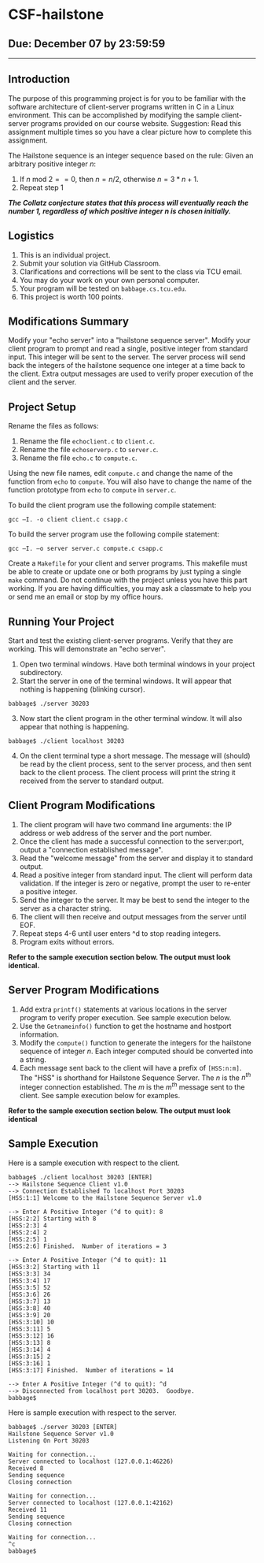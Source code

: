 # CSF-hailstone
## Due: December 07 by 23:59:59
---

## Introduction
The purpose of this programming project is for you to be familiar with the software architecture of client-server programs written in C in a Linux environment.  This can be accomplished by modifying the sample client-server programs provided on our course website.  Suggestion: Read this assignment multiple times so you have a clear picture how to complete this assignment.

The Hailstone sequence is an integer sequence based on the rule:
Given an arbitrary positive integer $n$:
1. If $n$ mod $2 == 0$, then $n = n / 2$, otherwise $n = 3*n+1$.
2. Repeat step 1

___The Collatz conjecture states that this process will eventually reach the number 1, regardless of which positive integer $n$ is chosen initially.___

## Logistics
1. This is an individual project.
3. Submit your solution via GitHub Classroom.
4. Clarifications and corrections will be sent to the class via TCU email.
6. You may do your work on your own personal computer.
7. Your program will be tested on `babbage.cs.tcu.edu`.
8. This project is worth 100 points.


## Modifications Summary
Modify your "echo server" into a "hailstone sequence server".  Modify your client program to prompt and read a single, positive integer from standard input.  This integer will be sent to the server.  The server process will send back the integers of the hailstone sequence one integer at a time back to the client.  Extra output messages are used to verify proper execution of the client and the server.


## Project Setup
Rename the files as follows:
1. Rename the file `echoclient.c` to `client.c`.
2. Rename the file `echoserverp.c` to `server.c`.
3. Rename the file `echo.c` to `compute.c`.

Using the new file names, edit `compute.c` and change the name of the function from `echo` to `compute`.  You will also have to change the name of the function prototype from `echo` to `compute` in `server.c`.

To build the client program use the following compile statement:
```text
gcc –I. -o client client.c csapp.c
```
To build the server program use the following compile statement:
```text
gcc –I. –o server server.c compute.c csapp.c 
```

Create a `Makefile` for your client and server programs.  This makefile must be able to create or update one or both programs by just typing a single `make` command.  Do not continue with the project unless you have this part working.  If you are having difficulties, you may ask a classmate to help you or send me an email or stop by my office hours.


## Running Your Project
Start and test the existing client-server programs.  Verify that they are working.  This will demonstrate an "echo server".
1. Open two terminal windows.  Have both terminal windows in your project subdirectory.
2. Start the server in one of the terminal windows.  It will appear that nothing is happening (blinking cursor).
```text
babbage$ ./server 30203
```
3. Now start the client program in the other terminal window.  It will also appear that nothing is happening. 
```text
babbage$ ./client localhost 30203
```
4. On the client terminal type a short message.  The message will (should) be read by the client process, sent to the server process, and then sent back to the client process.  The client process will print the string it received from the server to standard output.


## Client Program Modifications
1. The client program will have two command line arguments: the IP address or web address of the server and the port number.  
2. Once the client has made a successful connection to the server:port, output a "connection established message".  
3. Read the "welcome message" from the server and display it to standard output.  
4. Read a positive integer from standard input.  The client will perform data validation.  If the integer is zero or negative, prompt the user to re-enter a positive integer.  
5. Send the integer to the server.  It may be best to send the integer to the server as a character string.  
6. The client will then receive and output messages from the server until EOF.  
7. Repeat steps 4-6 until user enters ^d to stop reading integers.
8. Program exits without errors.

__Refer to the sample execution section below.  The output must look identical.__


## Server Program Modifications
1. Add extra `printf()` statements at various locations in the server program to verify proper execution.  See sample execution below. 
2. Use the `Getnameinfo()` function to get the hostname and hostport information.
3. Modify the `compute()` function to generate the integers for the hailstone sequence of integer $n$.  Each integer computed should be converted into a string.
4. Each message sent back to the client will have a prefix of `[HSS:n:m]`.  The "HSS" is shorthand for Hailstone Sequence Server.  The $n$ is the $n^{th}$ integer connection established.  The $m$ is the $m^{th}$ message sent to the client.  See sample execution below for examples.

__Refer to the sample execution section below.  The output must look identical__


## Sample Execution
Here is a sample execution with respect to the client.
```text
babbage$ ./client localhost 30203 [ENTER]
--> Hailstone Sequence Client v1.0
--> Connection Established To localhost Port 30203
[HSS:1:1] Welcome to the Hailstone Sequence Server v1.0

--> Enter A Positive Integer (^d to quit): 8
[HSS:2:2] Starting with 8
[HSS:2:3] 4
[HSS:2:4] 2
[HSS:2:5] 1
[HSS:2:6] Finished.  Number of iterations = 3

--> Enter A Positive Integer (^d to quit): 11
[HSS:3:2] Starting with 11
[HSS:3:3] 34
[HSS:3:4] 17
[HSS:3:5] 52
[HSS:3:6] 26
[HSS:3:7] 13
[HSS:3:8] 40
[HSS:3:9] 20
[HSS:3:10] 10
[HSS:3:11] 5
[HSS:3:12] 16
[HSS:3:13] 8
[HSS:3:14] 4
[HSS:3:15] 2
[HSS:3:16] 1
[HSS:3:17] Finished.  Number of iterations = 14

--> Enter A Positive Integer (^d to quit): ^d
--> Disconnected from localhost port 30203.  Goodbye.
babbage$
```

Here is sample execution with respect to the server.
```text
babbage$ ./server 30203 [ENTER]
Hailstone Sequence Server v1.0
Listening On Port 30203

Waiting for connection...
Server connected to localhost (127.0.0.1:46226)
Received 8
Sending sequence
Closing connection

Waiting for connection...
Server connected to localhost (127.0.0.1:42162)
Received 11
Sending sequence
Closing connection

Waiting for connection...
^c
babbage$
```

